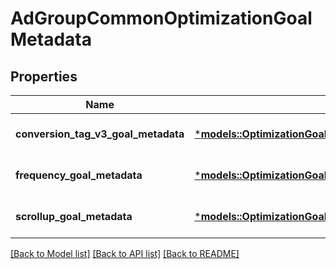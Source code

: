 # AdGroupCommonOptimizationGoalMetadata

## Properties
Name | Type | Description | Notes
------------ | ------------- | ------------- | -------------
**conversion_tag_v3_goal_metadata** | [***models::OptimizationGoalMetadataConversionTagV3GoalMetadata**](OptimizationGoalMetadata_conversion_tag_v3_goal_metadata.md) |  | [optional] [default to None]
**frequency_goal_metadata** | [***models::OptimizationGoalMetadataFrequencyGoalMetadata**](OptimizationGoalMetadata_frequency_goal_metadata.md) |  | [optional] [default to None]
**scrollup_goal_metadata** | [***models::OptimizationGoalMetadataScrollupGoalMetadata**](OptimizationGoalMetadata_scrollup_goal_metadata.md) |  | [optional] [default to None]

[[Back to Model list]](../README.md#documentation-for-models) [[Back to API list]](../README.md#documentation-for-api-endpoints) [[Back to README]](../README.md)


